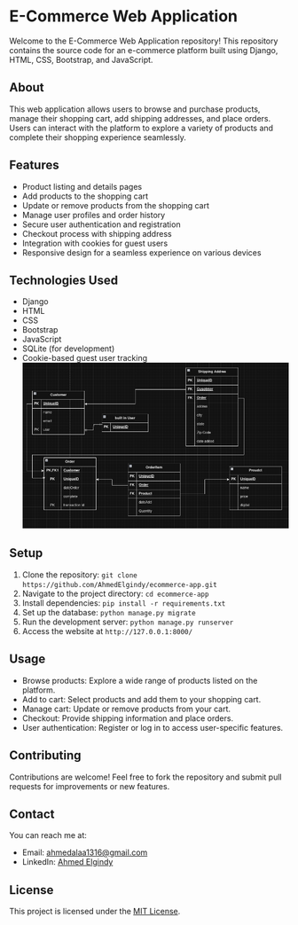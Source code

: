 # E-Commerce Web Application

Welcome to the E-Commerce Web Application repository! This repository contains the source code for an e-commerce platform built using Django, HTML, CSS, Bootstrap, and JavaScript.

## About

This web application allows users to browse and purchase products, manage their shopping cart, add shipping addresses, and place orders. Users can interact with the platform to explore a variety of products and complete their shopping experience seamlessly.

## Features

- Product listing and details pages
- Add products to the shopping cart
- Update or remove products from the shopping cart
- Manage user profiles and order history
- Secure user authentication and registration
- Checkout process with shipping address
- Integration with cookies for guest users
- Responsive design for a seamless experience on various devices

## Technologies Used

- Django
- HTML
- CSS
- Bootstrap
- JavaScript
- SQLite (for development)
- Cookie-based guest user tracking
 ![Database Schema](https://github.com/AhmedElgindy/ecommerce-app/blob/main/DatabaseShcema.png)

## Setup

1. Clone the repository: `git clone https://github.com/AhmedElgindy/ecommerce-app.git`
2. Navigate to the project directory: `cd ecommerce-app`
3. Install dependencies: `pip install -r requirements.txt`
4. Set up the database: `python manage.py migrate`
5. Run the development server: `python manage.py runserver`
6. Access the website at `http://127.0.0.1:8000/`

## Usage

- Browse products: Explore a wide range of products listed on the platform.
- Add to cart: Select products and add them to your shopping cart.
- Manage cart: Update or remove products from your cart.
- Checkout: Provide shipping information and place orders.
- User authentication: Register or log in to access user-specific features.

## Contributing

Contributions are welcome! Feel free to fork the repository and submit pull requests for improvements or new features.

## Contact

You can reach me at:
- Email: ahmedalaa1316@gmail.com
- LinkedIn: [Ahmed Elgindy](https://www.linkedin.com/in/ahmed-elgindy-a855161b3/)

## License

This project is licensed under the [MIT License](LICENSE).
